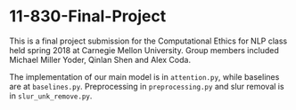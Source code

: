 # 11-830-Final-Project

This is a final project submission for the Computational Ethics for NLP class held spring 2018 at Carnegie Mellon University. Group members included Michael Miller Yoder, Qinlan Shen and Alex Coda.

The implementation of our main model is in `attention.py`, while baselines are at `baselines.py`.
Preprocessing in `preprocessing.py` and slur removal is in `slur_unk_remove.py`.
